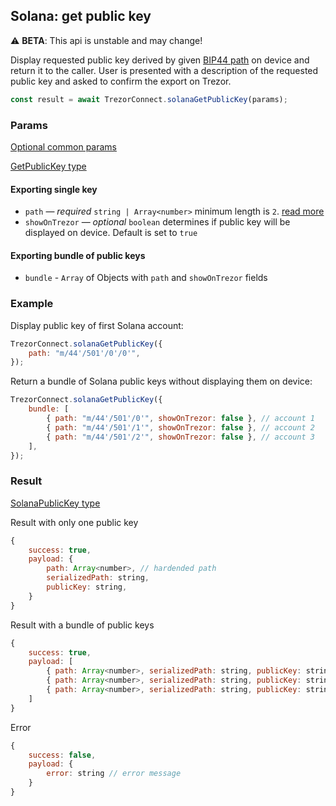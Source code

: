 ## Solana: get public key

⚠️ **BETA**: This api is unstable and may change!

Display requested public key derived by given [BIP44 path](../path.md) on device and return it to the caller. User is presented with a description of the requested public key and asked to confirm the export on Trezor.

```javascript
const result = await TrezorConnect.solanaGetPublicKey(params);
```

### Params

[Optional common params](commonParams.md)

[GetPublicKey type](https://github.com/trezor/trezor-suite/blob/develop/packages/connect/src/types/params.ts)

#### Exporting single key

-   `path` — _required_ `string | Array<number>` minimum length is `2`. [read more](../path.md)
-   `showOnTrezor` — _optional_ `boolean` determines if public key will be displayed on device. Default is set to `true`

#### Exporting bundle of public keys

-   `bundle` - `Array` of Objects with `path` and `showOnTrezor` fields

### Example

Display public key of first Solana account:

```javascript
TrezorConnect.solanaGetPublicKey({
    path: "m/44'/501'/0'/0'",
});
```

Return a bundle of Solana public keys without displaying them on device:

```javascript
TrezorConnect.solanaGetPublicKey({
    bundle: [
        { path: "m/44'/501'/0'", showOnTrezor: false }, // account 1
        { path: "m/44'/501'/1'", showOnTrezor: false }, // account 2
        { path: "m/44'/501'/2'", showOnTrezor: false }, // account 3
    ],
});
```

### Result

[SolanaPublicKey type](https://github.com/trezor/trezor-suite/blob/develop/packages/connect/src/types/api/solana/index.ts)

Result with only one public key

```javascript
{
    success: true,
    payload: {
        path: Array<number>, // hardended path
        serializedPath: string,
        publicKey: string,
    }
}
```

Result with a bundle of public keys

```javascript
{
    success: true,
    payload: [
        { path: Array<number>, serializedPath: string, publicKey: string }, // account 1
        { path: Array<number>, serializedPath: string, publicKey: string }, // account 2
        { path: Array<number>, serializedPath: string, publicKey: string }  // account 3
    ]
}
```

Error

```javascript
{
    success: false,
    payload: {
        error: string // error message
    }
}
```
